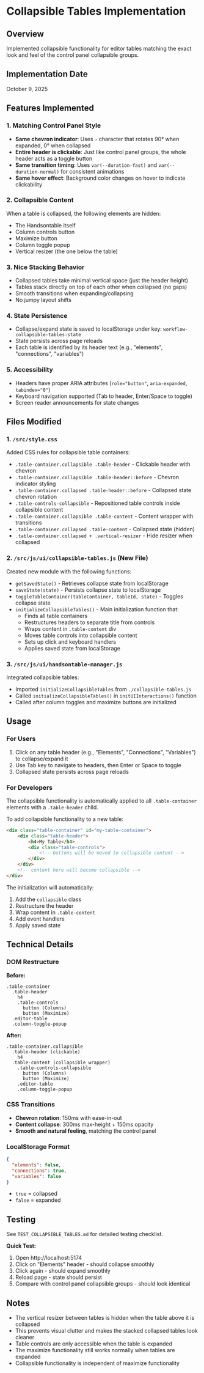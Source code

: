 # Collapsible Tables Implementation

## Overview
Implemented collapsible functionality for editor tables matching the exact look and feel of the control panel collapsible groups.

## Implementation Date
October 9, 2025

## Features Implemented

### 1. Matching Control Panel Style
- **Same chevron indicator**: Uses `›` character that rotates 90° when expanded, 0° when collapsed
- **Entire header is clickable**: Just like control panel groups, the whole header acts as a toggle button
- **Same transition timing**: Uses `var(--duration-fast)` and `var(--duration-normal)` for consistent animations
- **Same hover effect**: Background color changes on hover to indicate clickability

### 2. Collapsible Content
When a table is collapsed, the following elements are hidden:
- The Handsontable itself
- Column controls button
- Maximize button  
- Column toggle popup
- Vertical resizer (the one below the table)

### 3. Nice Stacking Behavior
- Collapsed tables take minimal vertical space (just the header height)
- Tables stack directly on top of each other when collapsed (no gaps)
- Smooth transitions when expanding/collapsing
- No jumpy layout shifts

### 4. State Persistence
- Collapse/expand state is saved to localStorage under key: `workflow-collapsible-tables-state`
- State persists across page reloads
- Each table is identified by its header text (e.g., "elements", "connections", "variables")

### 5. Accessibility
- Headers have proper ARIA attributes (`role="button"`, `aria-expanded`, `tabindex="0"`)
- Keyboard navigation supported (Tab to header, Enter/Space to toggle)
- Screen reader announcements for state changes

## Files Modified

### 1. `/src/style.css`
Added CSS rules for collapsible table containers:
- `.table-container.collapsible .table-header` - Clickable header with chevron
- `.table-container.collapsible .table-header::before` - Chevron indicator styling
- `.table-container.collapsed .table-header::before` - Collapsed state chevron rotation
- `.table-controls-collapsible` - Repositioned table controls inside collapsible content
- `.table-container.collapsible .table-content` - Content wrapper with transitions
- `.table-container.collapsed .table-content` - Collapsed state (hidden)
- `.table-container.collapsed + .vertical-resizer` - Hide resizer when collapsed

### 2. `/src/js/ui/collapsible-tables.js` (New File)
Created new module with the following functions:
- `getSavedState()` - Retrieves collapse state from localStorage
- `saveState(state)` - Persists collapse state to localStorage
- `toggleTableContainer(tableContainer, tableId, state)` - Toggles collapse state
- `initializeCollapsibleTables()` - Main initialization function that:
  - Finds all table containers
  - Restructures headers to separate title from controls
  - Wraps content in `.table-content` div
  - Moves table controls into collapsible content
  - Sets up click and keyboard handlers
  - Applies saved state from localStorage

### 3. `/src/js/ui/handsontable-manager.js`
Integrated collapsible tables:
- Imported `initializeCollapsibleTables` from `./collapsible-tables.js`
- Called `initializeCollapsibleTables()` in `initUIInteractions()` function
- Called after column toggles and maximize buttons are initialized

## Usage

### For Users
1. Click on any table header (e.g., "Elements", "Connections", "Variables") to collapse/expand it
2. Use Tab key to navigate to headers, then Enter or Space to toggle
3. Collapsed state persists across page reloads

### For Developers
The collapsible functionality is automatically applied to all `.table-container` elements with a `.table-header` child.

To add collapsible functionality to a new table:
```html
<div class="table-container" id="my-table-container">
    <div class="table-header">
        <h4>My Table</h4>
        <div class="table-controls">
            <!-- buttons will be moved to collapsible content -->
        </div>
    </div>
    <!-- content here will become collapsible -->
</div>
```

The initialization will automatically:
1. Add the `collapsible` class
2. Restructure the header
3. Wrap content in `.table-content`
4. Add event handlers
5. Apply saved state

## Technical Details

### DOM Restructure
**Before:**
```
.table-container
  .table-header
    h4
    .table-controls
      button (Columns)
      button (Maximize)
  .editor-table
  .column-toggle-popup
```

**After:**
```
.table-container.collapsible
  .table-header (clickable)
    h4
  .table-content (collapsible wrapper)
    .table-controls-collapsible
      button (Columns)
      button (Maximize)
    .editor-table
    .column-toggle-popup
```

### CSS Transitions
- **Chevron rotation**: 150ms with ease-in-out
- **Content collapse**: 300ms max-height + 150ms opacity
- **Smooth and natural feeling**, matching the control panel

### LocalStorage Format
```json
{
  "elements": false,
  "connections": true,
  "variables": false
}
```
- `true` = collapsed
- `false` = expanded

## Testing

See `TEST_COLLAPSIBLE_TABLES.md` for detailed testing checklist.

**Quick Test:**
1. Open http://localhost:5174
2. Click on "Elements" header - should collapse smoothly
3. Click again - should expand smoothly
4. Reload page - state should persist
5. Compare with control panel collapsible groups - should look identical

## Notes

- The vertical resizer between tables is hidden when the table above it is collapsed
- This prevents visual clutter and makes the stacked collapsed tables look cleaner
- Table controls are only accessible when the table is expanded
- The maximize functionality still works normally when tables are expanded
- Collapsible functionality is independent of maximize functionality
